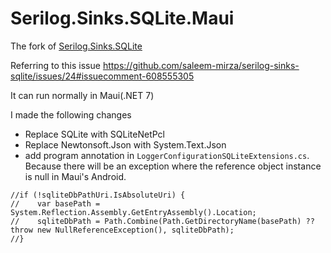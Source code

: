 # Serilog.Sinks.SQLite.Maui

The fork of [Serilog.Sinks.SQLite](https://github.com/saleem-mirza/serilog-sinks-sqlite)

Referring to this issue https://github.com/saleem-mirza/serilog-sinks-sqlite/issues/24#issuecomment-608555305

It can run normally in Maui(.NET 7)

I made the following changes

- Replace SQLite with SQLiteNetPcl
- Replace Newtonsoft.Json with System.Text.Json
- add program annotation in `LoggerConfigurationSQLiteExtensions.cs`. Because there will be an exception where the reference object instance is null in Maui's Android.
```
//if (!sqliteDbPathUri.IsAbsoluteUri) {
//    var basePath = System.Reflection.Assembly.GetEntryAssembly().Location;
//    sqliteDbPath = Path.Combine(Path.GetDirectoryName(basePath) ?? throw new NullReferenceException(), sqliteDbPath);
//}
```